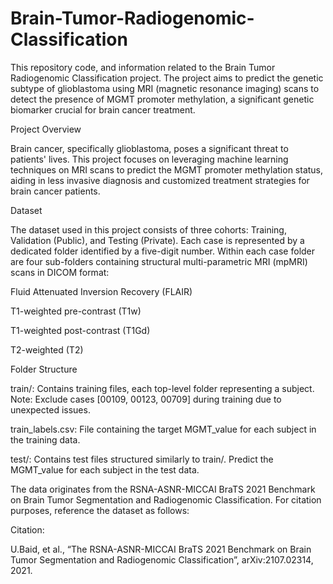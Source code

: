 # Brain-Tumor-Radiogenomic-Classification

This repository code, and information related to the Brain Tumor Radiogenomic Classification project. The project aims to predict the genetic subtype of glioblastoma using MRI (magnetic resonance imaging) scans to detect the presence of MGMT promoter methylation, a significant genetic biomarker crucial for brain cancer treatment.

Project Overview

Brain cancer, specifically glioblastoma, poses a significant threat to patients' lives. This project focuses on leveraging machine learning techniques on MRI scans to predict the MGMT promoter methylation status, aiding in less invasive diagnosis and customized treatment strategies for brain cancer patients.

Dataset

The dataset used in this project consists of three cohorts: Training, Validation (Public), and Testing (Private). Each case is represented by a dedicated folder identified by a five-digit number. Within each case folder are four sub-folders containing structural multi-parametric MRI (mpMRI) scans in DICOM format:

Fluid Attenuated Inversion Recovery (FLAIR)

T1-weighted pre-contrast (T1w)

T1-weighted post-contrast (T1Gd)

T2-weighted (T2)

Folder Structure

train/: Contains training files, each top-level folder representing a subject. Note: Exclude cases [00109, 00123, 00709] during training due to unexpected issues.

train_labels.csv: File containing the target MGMT_value for each subject in the training data.

test/: Contains test files structured similarly to train/. Predict the MGMT_value for each subject in the test data.

The data originates from the RSNA-ASNR-MICCAI BraTS 2021 Benchmark on Brain Tumor Segmentation and Radiogenomic Classification. For citation purposes, reference the dataset as follows:

Citation:

U.Baid, et al., “The RSNA-ASNR-MICCAI BraTS 2021 Benchmark on Brain Tumor Segmentation and Radiogenomic Classification”, arXiv:2107.02314, 2021.
